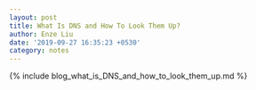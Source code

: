 ```yaml
---
layout: post
title: What Is DNS and How To Look Them Up?
author: Enze Liu
date: '2019-09-27 16:35:23 +0530'
category: notes
---
```


{% include blog_what_is_DNS_and_how_to_look_them_up.md %}